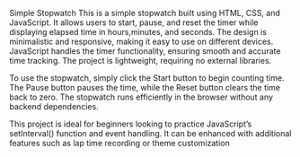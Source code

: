 Simple Stopwatch
This is a simple stopwatch built using HTML, CSS, and JavaScript. It allows users to start, pause, and reset the timer while displaying elapsed time in hours,minutes, and seconds. The design is minimalistic and responsive, making it easy to use on different devices. JavaScript handles the timer functionality, ensuring smooth and accurate time tracking. The project is lightweight, requiring no external libraries.

To use the stopwatch, simply click the Start button to begin counting time. The Pause button pauses the time, while the Reset button clears the time back to zero. The stopwatch runs efficiently in the browser without any backend dependencies.

This project is ideal for beginners looking to practice JavaScript’s setInterval() function and event handling. It can be enhanced with additional features such as lap time recording or theme customization
